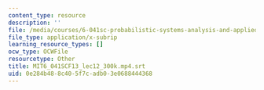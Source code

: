 ```yaml
---
content_type: resource
description: ''
file: /media/courses/6-041sc-probabilistic-systems-analysis-and-applied-probability-fall-2013/0e284b488c405f7cadb03e0688444368_MIT6_041SCF13_lec12_300k.mp4.vtt
file_type: application/x-subrip
learning_resource_types: []
ocw_type: OCWFile
resourcetype: Other
title: MIT6_041SCF13_lec12_300k.mp4.srt
uid: 0e284b48-8c40-5f7c-adb0-3e0688444368
---
```


